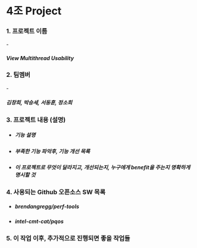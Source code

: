 # 4조 Project
<H3>1. 프로젝트 이름</H3>
- <H5>View Multithread Usability</H5>

<H3>2. 팀멤버</H3>
- <H5>김창희, 박승세, 서동훈, 정소희</H5>

<H3>3. 프로젝트 내용 (설명)</H3>


- <H5>기능 설명</H5>
- <H5>부족한 기능 파악후, 기능 개선 목록</H5>
- <H5>이 프로젝트로 무엇이 달라지고, 개선되는지, 누구에게 benefit을 주는지 명확하게 명시할 것</H5>


<H3>4. 사용되는 Github 오픈소스 SW 목록</H3>

- <H5> brendangregg/perf-tools
- <H5> intel-cmt-cat/pqos

<H3>5. 이 작업 이후, 추가적으로 진행되면 좋을 작업들</H3>